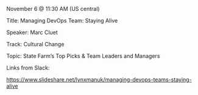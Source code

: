 November 6 @ 11:30 AM (US central)

Title: Managing DevOps Team: Staying Alive

Speaker: Marc Cluet

Track: Cultural Change

Topic: State Farm’s Top Picks & Team Leaders and Managers

Links from Slack:

https://www.slideshare.net/lynxmanuk/managing-devops-teams-staying-alive
